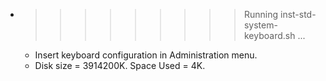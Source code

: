 * >>>>>>>>> Running inst-std-system-keyboard.sh ...
  * Insert keyboard configuration in Administration menu.
  * Disk size = 3914200K. Space Used = 4K.
